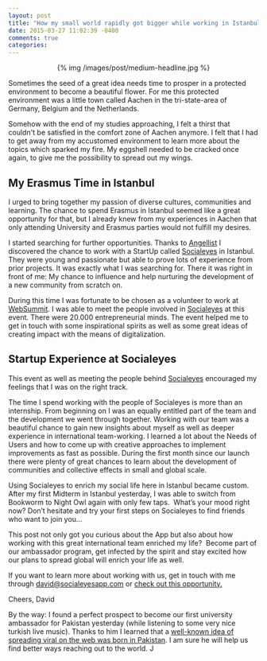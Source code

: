 ```yaml
---
layout: post
title: "How my small world rapidly got bigger while working in Istanbul"
date: 2015-03-27 11:02:39 -0400
comments: true
categories: 
---
```

<p style="text-align:center">
{% img /images/post/medium-headline.jpg %}
</p>

Sometimes the seed of a great idea needs time to prosper in a protected environment to become a beautiful flower. For me this protected environment was a little town called Aachen in the tri-state-area of Germany, Belgium and the Netherlands. 
 
Somehow with the end of my studies approaching, I felt a thirst that couldn't be satisfied in the comfort zone of Aachen anymore. I felt that I had to get away from my accustomed environment to learn more about the topics which sparked my fire. My eggshell needed to be cracked once again, to give me the possibility to spread out my wings.
 <!-- more -->

<h2>My Erasmus Time in Istanbul</h2>
 
I urged to bring together my passion of diverse cultures, communities and learning. The chance to spend Erasmus in Istanbul seemed like a great opportunity for that, but I already knew from my experiences in Aachen that only attending University and Erasmus parties would not fulfill my desires.
 
I started searching for further opportunities. Thanks to [Angellist](https://angel.co/socialeyes) I discovered the chance to work with a StartUp called [Socialeyes](http://socialeyesapp.com/) in Istanbul. They were young and passionate but able to prove lots of experience from prior projects. It was exactly what I was searching for. 
There it was right in front of me: My chance to influence and help nurturing the development of a new community from scratch on.
 
During this time I was fortunate to be chosen as a volunteer to work at [WebSummit](http://websummit.net/). I was able to meet the people involved in [Socialeyes](http://socialeyesapp.com/) at this event. There were 20.000 entrepreneurial minds. The event helped me to get in touch with some inspirational spirits as well as some great ideas of creating impact with the means of digitalization.

<h2>Startup Experience at Socialeyes</h2>
 
This event as well as meeting the people behind [Socialeyes](http://socialeyesapp.com/) encouraged my feelings that I was on the right track.
 
The time I spend working with the people of Socialeyes is more than an internship. From beginning on I was an equally entitled part of the team and the development we went through together. Working with our team was a beautiful chance to gain new insights about myself as well as deeper experience in international team-working. I learned a lot about the Needs of Users and how to come up with creative approaches to implement improvements as fast as possible. During the first month since our launch there were plenty of great chances to learn about the development of communities and collective effects in small and global scale.
 
Using Socialeyes to enrich my social life here in Istanbul became custom. After my first Midterm in Istanbul yesterday, I was able to switch from Bookworm to Night Owl again with only few taps.  What’s your mood right now? Don’t hesitate and try your first steps on Socialeyes to find friends who want to join you…
                                                           
This post not only got you curious about the App but also about how working with this great international team enriched my life?  Become part of our ambassador program, get infected by the spirit and stay excited how our plans to spread global will enrich your life as well. 
 
 If you want to learn more about working with us, get in touch with me through david@socialeyesapp.com or [check out this opportunity.](https://angel.co/socialeyes/jobs/56370-university-ambassador)
 
Cheers,
David
 
By the way: I found a perfect prospect to become our first university ambassador for Pakistan yesterday (while listening to some very nice turkish live music). 
Thanks to him I learned that a [well-known idea of spreading viral on the web was born in Pakistan](http://en.wikipedia.org/wiki/Brain_%28computer_virus%29). I am sure he will help us find better ways reaching out to the world. J
